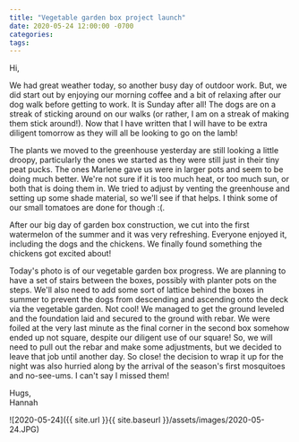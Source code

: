 ```yaml
---
title: "Vegetable garden box project launch"
date: 2020-05-24 12:00:00 -0700
categories:
tags:
---
```


Hi,

We had great weather today, so another busy day of outdoor work. But, we did start out by enjoying our morning coffee and a bit of relaxing after our dog walk before getting to work. It is Sunday after all! The dogs are on a streak of sticking around on our walks (or rather, I am on a streak of making them stick around!). Now that I have written that I will have to be extra diligent tomorrow as they will all be looking to go on the lamb!

The plants we moved to the greenhouse yesterday are still looking a little droopy, particularly the ones we started as they were still just in their tiny peat pucks. The ones Marlene gave us were in larger pots and seem to be doing much better. We're not sure if it is too much heat, or too much sun, or both that is doing them in. We tried to adjust by venting the greenhouse and setting up some shade material, so we'll see if that helps. I think some of our small tomatoes are done for though :(.

After our big day of garden box construction, we cut into the first watermelon of the summer and it was very refreshing. Everyone enjoyed it, including the dogs and the chickens. We finally found something the chickens got excited about!

Today's photo is of our vegetable garden box progress. We are planning to have a set of stairs between the boxes, possibly with planter pots on the steps. We'll also need to add some sort of lattice behind the boxes in summer to prevent the dogs from descending and ascending onto the deck via the vegetable garden. Not cool! We managed to get the ground leveled and the foundation laid and secured to the ground with rebar. We were foiled at the very last minute as the final corner in the second box somehow ended up not square, despite our diligent use of our square! So, we will need to pull out the rebar and make some adjustments, but we decided to leave that job until another day. So close! the decision to wrap it up for the night was also hurried along by the arrival of the season's first mosquitoes and no-see-ums. I can't say I missed them!

Hugs,<br />
Hannah

![2020-05-24]({{ site.url }}{{ site.baseurl }}/assets/images/2020-05-24.JPG)